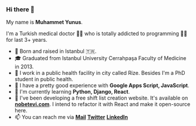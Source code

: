 ### Hi there 👋

My name is **Muhammet Yunus**. 

I'm a Turkish medical doctor 👨‍⚕️ who is totally addicted to programming 👨‍💻 for last 3+ years. 
- 🍼  Born and raised in Istanbul 🇹🇷.
- 🎓 Graduated from Istanbul University Cerrahpaşa Faculty of Medicine in 2013. 
- 🔭 I work in a public health facility in city called Rize. Besides I'm a PhD student in public health.
- 🌲 I have a pretty good experience with **Google Apps Script, JavaScript**.
- 🌱 I'm currently learning **Python, Django, React**.
- 📝 I've been developing a free shift list creation website. It's available on [**nobetevi.com**](https://nobetevi.com). 
I intend to refactor it with React and make it open-source here.
- 📫 You can reach me via [**Mail**](mailto:muhammedytunca@gmail.com)
[**Twitter**](https://twitter.com/DrYunusTunca)
[**LinkedIn**](https://linkedin.com/in/mytunca)

<!--
**mytunca/mytunca** is a ✨ _special_ ✨ repository because its `README.md` (this file) appears on your GitHub profile.

Here are some ideas to get you started:

- 🔭 I’m currently working on ...
- 🌱 I’m currently learning ...
- 👯 I’m looking to collaborate on ...
- 🤔 I’m looking for help with ...
- 💬 Ask me about ...
- 📫 How to reach me: ...
- 😄 Pronouns: ...
- ⚡ Fun fact: ...
-->
